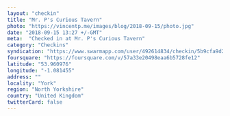 ```yaml
---
layout: "checkin"
title: "Mr. P's Curious Tavern"
photo: "https://vincentp.me/images/blog/2018-09-15/photo.jpg"
date: "2018-09-15 13:27 +/-GMT"
meta:  "Checked in at Mr. P's Curious Tavern"
category: "Checkins"
syndication: "https://www.swarmapp.com/user/492614834/checkin/5b9cfa9d20dc64002585922f"
foursquare: "https://foursquare.com/v/57a33e20498eaa6b5728fe12"
latitude: "53.960976"
longitude: "-1.081455"
address: ""
locality: "York"
region: "North Yorkshire"
country: "United Kingdom"
twitterCard: false
---
```


